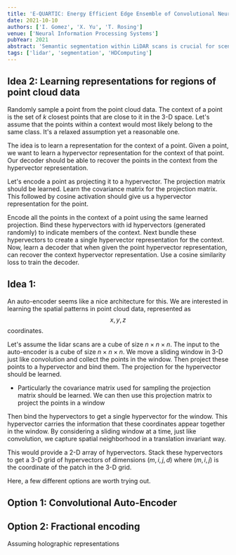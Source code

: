 ```yaml
---
title: 'E-QUARTIC: Energy Efficient Edge Ensemble of Convolutional Neural Networks for Resource-Optimized Learning'
date: 2021-10-10
authors: ['I. Gomez', 'X. Yu', 'T. Rosing']
venue: ['Neural Information Processing Systems']
pubYear: 2021
abstract: 'Semantic segmentation within LiDAR scans is crucial for scene comprehension in applications like autonomous driving and forestry studies.  Existing segmentation methods, mostly using neural networks (NNs), rely on a large quantity of real-world scans and annotated data to train. Moreover, previous approaches demand considerable computational resources for training deep NNs, which is unsuitable for edge devices with restricted resources. In response to the above challenges, we introduce HyperLiDAR, a new label- and energy-efficient segmentation framework for LiDAR scans using Hyperdimensional Computing (HDC).'
tags: ['lidar', 'segmentation', 'HDComputing']
---
```


## Idea 2: Learning representations for regions of point cloud data

Randomly sample a point from the point cloud data.
The context of a point is the set of $k$ closest points that are close to it
in the 3-D space. Let's assume that the points within a context would most likely belong
to the same class. It's a relaxed assumption yet a reasonable one.

The idea is to learn a representation for the context of a point. Given a point, we want to
learn a hypervector representation for the context of that point. Our decoder should be
able to recover the points in the context from the hypervector representation.

Let's encode a point as projecting it to a hypervector. The projection matrix should be
learned. Learn the covariance matrix for the projection matrix. This followed by cosine
activation should give us a hypervector representation for the point.

Encode all the points in the context of a point using the same learned projection.
Bind these hypervectors with id hypervectors (generated randomly) to indicate members of
the context. Next bundle these hypervectors to create a single hypervector representation
for the context. Now, learn a decoder that when given the point hypervector
representation, can recover the context hypervector representation. Use a cosine similarity
loss to train the decoder.

## Idea 1:

An auto-encoder seems like a nice architecture for this.
We are interested in learning the spatial patterns in point cloud data, represented as
$$x, y, z$$ coordinates.

Let's assume the lidar scans are a cube of size $n \times n \times n$.
The input to the auto-encoder is a cube of size $n \times n \times n$.
We move a sliding window in 3-D just like convolution and collect the points in the window.
Then project these points to a hypervector and bind them. The projection for the hypervector
should be learned.

- Particularly the covariance matrix used for sampling the projection matrix should be
  learned. We can then use this projection matrix to project the points in a window

Then bind the hypervectors to get a single hypervector for the window. This hypervector
carries the information that these coordinates appear together in the window. By considering
a sliding window at a time, just like convolution, we capture spatial neighborhood in a
translation invariant way.

This would provide a 2-D array of hypervectors. Stack these hypervectors to get a 3-D grid
of hypervectors of dimensions $(m, i, j, d)$ where $(m, i, j)$ is the coordinate of the patch
in the 3-D grid.

Here, a few different options are worth trying out.

## Option 1: Convolutional Auto-Encoder

## Option 2: Fractional encoding

Assuming holographic representations
